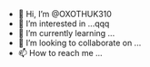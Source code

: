 - 👋 Hi, I’m @OXOTHUK310
- 👀 I’m interested in ...qqq
- 🌱 I’m currently learning ...
- 💞️ I’m looking to collaborate on ...
- 📫 How to reach me ...

<!---
OXOTHUK310/OXOTHUK310 is a ✨ special ✨ repository because its `README.md` (this file) appears on your GitHub profile.
You can click the Preview link to take a look at your changes.
--->
